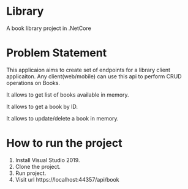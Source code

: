 # Library
A book library project in .NetCore


# Problem Statement

This applicaion aims to create set of endpoints for a library client applicaiton. Any client(web/mobile) can use this api to perform CRUD operations on Books.

It allows to get list of books available in memory.

It allows to get a book by ID.

It allows to update/delete a book in memory.


# How to run the project

1. Install Visual Studio 2019.
2. Clone the project.
3. Run project.
4. Visit url https://localhost:44357/api/book

